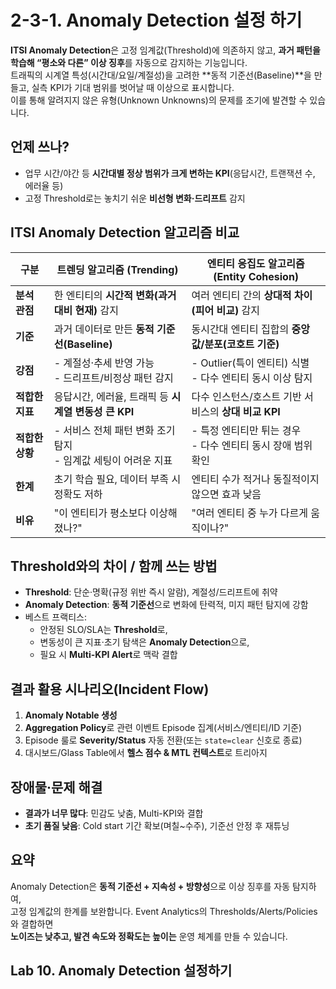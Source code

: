 # 2-3-1. Anomaly Detection 설정 하기

**ITSI Anomaly Detection**은 고정 임계값(Threshold)에 의존하지 않고, **과거 패턴을 학습해 “평소와 다른” 이상 징후**를 자동으로 감지하는 기능입니다.  
트래픽의 시계열 특성(시간대/요일/계절성)을 고려한 **동적 기준선(Baseline)**을 만들고, 실측 KPI가 기대 범위를 벗어날 때 이상으로 표시합니다.  
이를 통해 알려지지 않은 유형(Unknown Unknowns)의 문제를 조기에 발견할 수 있습니다.

## 언제 쓰나?

- 업무 시간/야간 등 **시간대별 정상 범위가 크게 변하는 KPI**(응답시간, 트랜잭션 수, 에러율 등)
- 고정 Threshold로는 놓치기 쉬운 **비선형 변화·드리프트** 감지

## ITSI Anomaly Detection 알고리즘 비교

| 구분            | 트렌딩 알고리즘 (Trending)                                       | 엔티티 응집도 알고리즘 (Entity Cohesion)                       |
| --------------- | ---------------------------------------------------------------- | -------------------------------------------------------------- |
| **분석 관점**   | 한 엔티티의 **시간적 변화(과거 대비 현재)** 감지                 | 여러 엔티티 간의 **상대적 차이(피어 비교)** 감지               |
| **기준**        | 과거 데이터로 만든 **동적 기준선(Baseline)**                     | 동시간대 엔티티 집합의 **중앙값/분포(코호트 기준)**            |
| **강점**        | - 계절성·추세 반영 가능<br>- 드리프트/비정상 패턴 감지           | - Outlier(특이 엔티티) 식별<br>- 다수 엔티티 동시 이상 탐지    |
| **적합한 지표** | 응답시간, 에러율, 트래픽 등 **시계열 변동성 큰 KPI**             | 다수 인스턴스/호스트 기반 서비스의 **상대 비교 KPI**           |
| **적합한 상황** | - 서비스 전체 패턴 변화 조기 탐지<br>- 임계값 세팅이 어려운 지표 | - 특정 엔티티만 튀는 경우<br>- 다수 엔티티 동시 장애 범위 확인 |
| **한계**        | 초기 학습 필요, 데이터 부족 시 정확도 저하                       | 엔티티 수가 적거나 동질적이지 않으면 효과 낮음                 |
| **비유**        | "이 엔티티가 평소보다 이상해졌나?"                               | "여러 엔티티 중 누가 다르게 움직이나?"                         |

## Threshold와의 차이 / 함께 쓰는 방법

- **Threshold**: 단순·명확(규정 위반 즉시 알람), 계절성/드리프트에 취약
- **Anomaly Detection**: **동적 기준선**으로 변화에 탄력적, 미지 패턴 탐지에 강함
- 베스트 프랙티스:
  - 안정된 SLO/SLA는 **Threshold**로,
  - 변동성이 큰 지표·초기 탐색은 **Anomaly Detection**으로,
  - 필요 시 **Multi-KPI Alert**로 맥락 결합

## 결과 활용 시나리오(Incident Flow)

1. **Anomaly Notable 생성**
2. **Aggregation Policy**로 관련 이벤트 Episode 집계(서비스/엔티티/ID 기준)
3. Episode 룰로 **Severity/Status** 자동 전환(또는 `state=clear` 신호로 종료)
4. 대시보드/Glass Table에서 **헬스 점수 & MTL 컨텍스트**로 트리아지

## 장애물·문제 해결

- **결과가 너무 많다**: 민감도 낮춤, Multi-KPI와 결합
- **초기 품질 낮음**: Cold start 기간 확보(며칠~수주), 기준선 안정 후 재튜닝

## 요약

Anomaly Detection은 **동적 기준선 + 지속성 + 방향성**으로 이상 징후를 자동 탐지하여,  
고정 임계값의 한계를 보완합니다. Event Analytics의 Thresholds/Alerts/Policies와 결합하면  
**노이즈는 낮추고, 발견 속도와 정확도는 높이는** 운영 체계를 만들 수 있습니다.

## Lab 10. Anomaly Detection 설정하기
